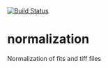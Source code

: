 [![Build Status](https://travis-ci.org/ornlneutronimaging/NeuNorm.svg?branch=master)](https://travis-ci.org/ornlneutronimaging/NeuNorm)

# normalization
Normalization of fits and tiff files

